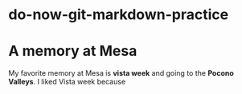 # do-now-git-markdown-practice





# A memory at Mesa
My favorite memory at Mesa is **vista week** and going to the **Pocono Valleys**.  I liked Vista week because 